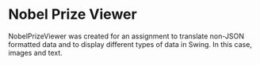 Nobel Prize Viewer
===========

NobelPrizeViewer was created for an assignment to translate non-JSON formatted data and to display different types of data in Swing. In this case, images and text.